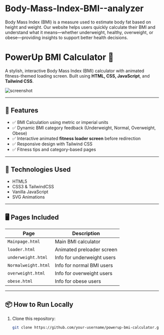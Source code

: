 # Body-Mass-Index-BMI--analyzer
Body Mass Index (BMI) is a measure used to estimate body fat based on height and weight. Our website helps users quickly calculate their BMI and understand what it means—whether underweight, healthy, overweight, or obese—providing insights to support better health decisions.
# PowerUp BMI Calculator 💪

A stylish, interactive Body Mass Index (BMI) calculator with animated fitness-themed loading screen. Built using **HTML, CSS, JavaScript**, and **Tailwind CSS**.

![screenshot](https://img.freepik.com/free-photo/view-gym-room-training-sports_23-2151699540.jpg)

---

## 🚀 Features

- ✅ BMI Calculation using metric or imperial units
- ✅ Dynamic BMI category feedback (Underweight, Normal, Overweight, Obese)
- ✅ Interactive animated **fitness loader screen** before redirection
- ✅ Responsive design with Tailwind CSS
- ✅ Fitness tips and category-based pages

---

## 🔧 Technologies Used

- HTML5
- CSS3 & TailwindCSS
- Vanilla JavaScript
- SVG Animations

---

## 🖥️ Pages Included

| Page | Description |
|------|-------------|
| `Mainpage.html` | Main BMI calculator |
| `loader.html` | Animated preloader screen |
| `underweight.html` | Info for underweight users |
| `Normalweight.html` | Info for normal BMI users |
| `overweight.html` | Info for overweight users |
| `obese.html` | Info for obese users |

---

## 📦 How to Run Locally

1. Clone this repository:
   ```bash
   git clone https://github.com/your-username/powerup-bmi-calculator.git
